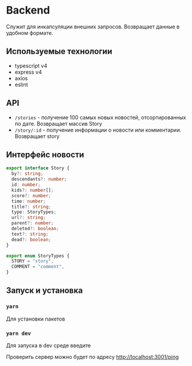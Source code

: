 # Backend

Служит для инкапсуляции внешних запросов. Возвращает данные в удобном формате.

## Используемые технологии

* typescript v4
* express v4
* axios
* eslint

## API

- `/stories` - получение 100 самых новых новостей, отсортированных по дате. Возвращает массив Story
- `/story/:id` - получение информации о новости или комментарии. Возвращает story

## Интерфейс новости

```typescript
export interface Story {
  by?: string;
  descendants?: number;
  id: number;
  kids?: number[];
  score?: number;
  time: number;
  title?: string;
  type: StoryTypes;
  url?: string;
  parent?: number;
  deleted?: boolean;
  text?: string;
  dead?: boolean;
}

export enum StoryTypes {
  STORY = "story",
  COMMENT = "comment",
}
```

## Запуск и установка

### `yarn`
Для установки пакетов

### `yarn dev`
Для запуска в dev среде введите

Проверить сервер можно будет по адресу [http://localhost:3001/ping](http://localhost:3001/ping)
